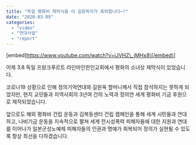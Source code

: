 ```yaml
---
title: "독일 평화비 제막식을 이 길원옥이가 축하합니다~!"
date: "2020-03-09"
categories: 
  - "video"
  - "연대사업"
  - "report"
---
```


\[embed\]https://www.youtube.com/watch?v=iJVHZ\_jMHx8\[/embed\]

어제 3.8 독일 프랑크푸르트 라인마인한인교회에서 평화의 소녀상 제막식이 있었습니다.

코로나19 상황으로 인해 정의기억연대와 길원옥 할머니께서 직접 참석하지는 못하게 되었지만, 현지 교민들과 지역사회의 3년여 간의 노력과 정의연 세계 평화비 기금 후원으로 제작되었습니다.

앞으로도 해외 평화비 건립 운동과 김복동센터 건립 캠페인을 통해 세계 시민들과 연대하고, 나비기금 운동을 지속적으로 펼쳐 세계 전시성폭력 피해자들에 대한 지원과 연대를 이어나가 일본군성노예제 피해자들의 인권과 명예가 회복되어 정의가 실현될 수 있도록 항상 최선을 다하겠습니다.

